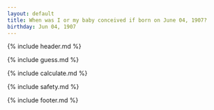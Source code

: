```yaml
---
layout: default
title: When was I or my baby conceived if born on June 04, 1907?
birthday: Jun 04, 1907
---
```


{% include header.md %}

{% include guess.md %}

{% include calculate.md %}

{% include safety.md %}

{% include footer.md %}



